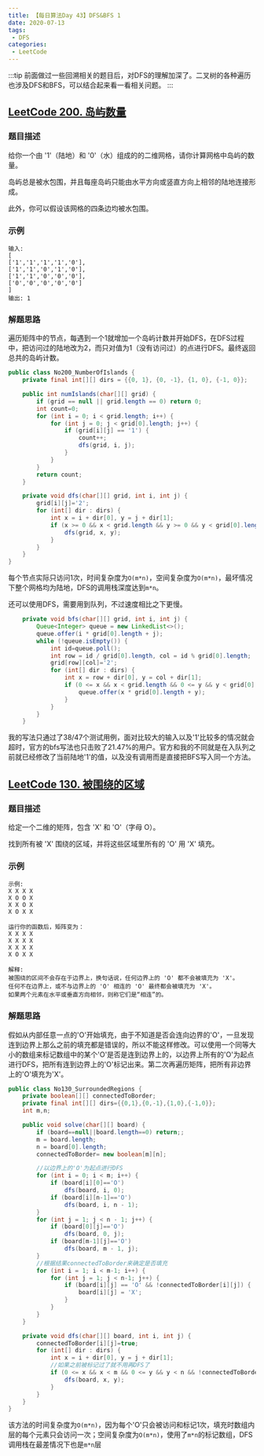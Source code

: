 ```yaml
---
title: 【每日算法Day 43】DFS&BFS 1
date: 2020-07-13
tags:
 - DFS
categories:
 - LeetCode
---
```

:::tip
前面做过一些回溯相关的题目后，对DFS的理解加深了。二叉树的各种遍历也涉及DFS和BFS，可以结合起来看一看相关问题。
:::
<!-- more -->

## [LeetCode 200. 岛屿数量](https://leetcode-cn.com/problems/number-of-islands)
### 题目描述
给你一个由 '1'（陆地）和 '0'（水）组成的的二维网格，请你计算网格中岛屿的数量。

岛屿总是被水包围，并且每座岛屿只能由水平方向或竖直方向上相邻的陆地连接形成。

此外，你可以假设该网格的四条边均被水包围。

### 示例
```
输入:
[
['1','1','1','1','0'],
['1','1','0','1','0'],
['1','1','0','0','0'],
['0','0','0','0','0']
]
输出: 1
```

### 解题思路
遍历矩阵中的节点，每遇到一个1就增加一个岛屿计数并开始DFS，在DFS过程中，把访问过的陆地改为2，而只对值为1（没有访问过）的点进行DFS。最终返回总共的岛屿计数。
```java
public class No200_NumberOfIslands {
    private final int[][] dirs = {{0, 1}, {0, -1}, {1, 0}, {-1, 0}};

    public int numIslands(char[][] grid) {
        if (grid == null || grid.length == 0) return 0;
        int count=0;
        for (int i = 0; i < grid.length; i++) {
            for (int j = 0; j < grid[0].length; j++) {
                if (grid[i][j] == '1') {
                    count++;
                    dfs(grid, i, j);
                }
            }
        }
        return count;
    }

    private void dfs(char[][] grid, int i, int j) {
        grid[i][j]='2';
        for (int[] dir : dirs) {
            int x = i + dir[0], y = j + dir[1];
            if (x >= 0 && x < grid.length && y >= 0 && y < grid[0].length && grid[x][y] == '1') {
                dfs(grid, x, y);
            }
        }
    }
}
```
每个节点实际只访问1次，时间复杂度为`O(m*n)`，空间复杂度为`O(m*n)`，最坏情况下整个网格均为陆地，DFS的调用栈深度达到`m*n`。

还可以使用DFS，需要用到队列，不过速度相比之下更慢。
```java
    private void bfs(char[][] grid, int i, int j) {
        Queue<Integer> queue = new LinkedList<>();
        queue.offer(i * grid[0].length + j);
        while (!queue.isEmpty()) {
            int id=queue.poll();
            int row = id / grid[0].length, col = id % grid[0].length;
            grid[row][col]='2';
            for (int[] dir : dirs) {
                int x = row + dir[0], y = col + dir[1];
                if (0 <= x && x < grid.length && 0 <= y && y < grid[0].length && grid[x][y] == '1') {
                    queue.offer(x * grid[0].length + y);
                }
            }
        }
    }
```
我的写法只通过了38/47个测试用例，面对比较大的输入以及'1'比较多的情况就会超时，官方的bfs写法也只击败了21.47%的用户。官方和我的不同就是在入队列之前就已经修改了当前陆地'1'的值，以及没有调用而是直接把BFS写入同一个方法。

## [LeetCode 130. 被围绕的区域](https://leetcode-cn.com/problems/surrounded-regions)
### 题目描述
给定一个二维的矩阵，包含 'X' 和 'O'（字母 O）。

找到所有被 'X' 围绕的区域，并将这些区域里所有的 'O' 用 'X' 填充。

### 示例
```
示例:
X X X X
X O O X
X X O X
X O X X

运行你的函数后，矩阵变为：
X X X X
X X X X
X X X X
X O X X

解释:
被围绕的区间不会存在于边界上，换句话说，任何边界上的 'O' 都不会被填充为 'X'。 
任何不在边界上，或不与边界上的 'O' 相连的 'O' 最终都会被填充为 'X'。
如果两个元素在水平或垂直方向相邻，则称它们是“相连”的。
```

### 解题思路
假如从内部任意一点的'O'开始填充，由于不知道是否会连向边界的'O'，一旦发现连到边界上那么之前的填充都是错误的，所以不能这样修改。可以使用一个同等大小的数组来标记数组中的某个'O'是否是连到边界上的，以边界上所有的'O'为起点进行DFS，把所有连到边界上的'O'标记出来。第二次再遍历矩阵，把所有非边界上的'O'填充为'X'。
```java
public class No130_SurroundedRegions {
    private boolean[][] connectedToBorder;
    private final int[][] dirs={{0,1},{0,-1},{1,0},{-1,0}};
    int m,n;

    public void solve(char[][] board) {
        if (board==null||board.length==0) return;;
        m = board.length;
        n = board[0].length;
        connectedToBorder= new boolean[m][n];

        //以边界上的'O'为起点进行DFS
        for (int i = 0; i < m; i++) {
            if (board[i][0]=='O')
                dfs(board, i, 0);
            if (board[i][n-1]=='O')
                dfs(board, i, n - 1);
        }
        for (int j = 1; j < n - 1; j++) {
            if (board[0][j]=='O')
                dfs(board, 0, j);
            if (board[m-1][j]=='O')
                dfs(board, m - 1, j);
        }
        //根据结果connectedToBorder来确定是否填充
        for (int i = 1; i < m-1; i++) {
            for (int j = 1; j < n-1; j++) {
                if (board[i][j] == 'O' && !connectedToBorder[i][j]) {
                    board[i][j] = 'X';
                }
            }
        }
    }

    private void dfs(char[][] board, int i, int j) {
        connectedToBorder[i][j]=true;
        for (int[] dir : dirs) {
            int x = i + dir[0], y = j + dir[1];
            //如果之前被标记过了就不用再DFS了
            if (0 <= x && x < m && 0 <= y && y < n && !connectedToBorder[x][y] && board[x][y] == 'O') {
                dfs(board, x, y);
            }
        }
    }
}
```
该方法的时间复杂度为`O(m*n)`，因为每个'O'只会被访问和标记1次，填充时数组内层的每个元素只会访问一次；空间复杂度为`O(m*n)`，使用了`m*n`的标记数组，DFS调用栈在最差情况下也是`m*n`层